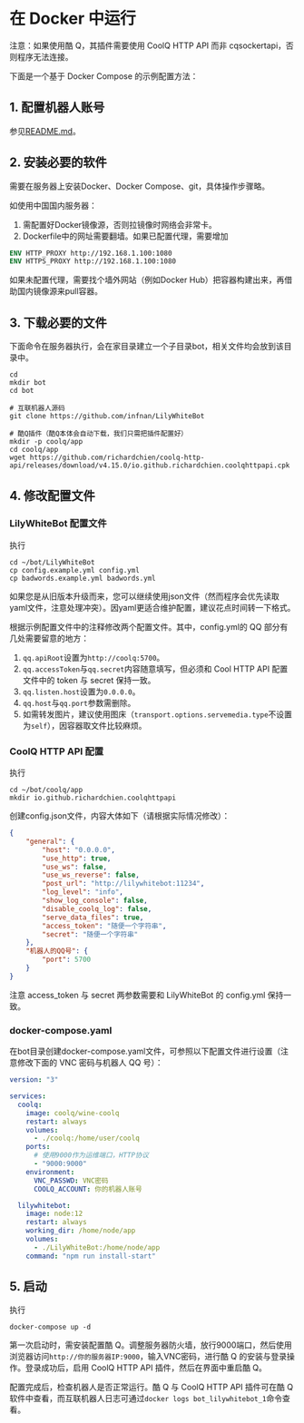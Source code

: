 在 Docker 中运行
===

注意：如果使用酷 Q，其插件需要使用 CoolQ HTTP API 而非 cqsockertapi，否则程序无法连接。

下面是一个基于 Docker Compose 的示例配置方法：

## 1. 配置机器人账号
参见[README.md](https://github.com/infnan/LilyWhiteBot/blob/master/README.md)。

## 2. 安装必要的软件
需要在服务器上安装Docker、Docker Compose、git，具体操作步骤略。

如使用中国国内服务器：
1. 需配置好Docker镜像源，否则拉镜像时网络会非常卡。
2. Dockerfile中的网址需要翻墙。如果已配置代理，需要增加
```Dockerfile
ENV HTTP_PROXY http://192.168.1.100:1080
ENV HTTPS_PROXY http://192.168.1.100:1080
```

如果未配置代理，需要找个墙外网站（例如Docker Hub）把容器构建出来，再借助国内镜像源来pull容器。

## 3. 下载必要的文件
下面命令在服务器执行，会在家目录建立一个子目录bot，相关文件均会放到该目录中。
```
cd
mkdir bot
cd bot

# 互联机器人源码
git clone https://github.com/infnan/LilyWhiteBot

# 酷Q插件（酷Q本体会自动下载，我们只需把插件配置好）
mkdir -p coolq/app
cd coolq/app
wget https://github.com/richardchien/coolq-http-api/releases/download/v4.15.0/io.github.richardchien.coolqhttpapi.cpk
```

## 4. 修改配置文件
### LilyWhiteBot 配置文件
执行
```
cd ~/bot/LilyWhiteBot
cp config.example.yml config.yml
cp badwords.example.yml badwords.yml
```

如果您是从旧版本升级而来，您可以继续使用json文件（然而程序会优先读取yaml文件，注意处理冲突）。因yaml更适合维护配置，建议花点时间转一下格式。

根据示例配置文件中的注释修改两个配置文件。其中，config.yml的 QQ 部分有几处需要留意的地方：

1. `qq.apiRoot`设置为`http://coolq:5700`。
2. `qq.accessToken`与`qq.secret`内容随意填写，但必须和 Cool HTTP API 配置文件中的 token 与 secret 保持一致。
3. `qq.listen.host`设置为`0.0.0.0`。
4. `qq.host`与`qq.port`参数需删除。
5. 如需转发图片，建议使用图床（`transport.options.servemedia.type`不设置为`self`），因容器取文件比较麻烦。

### CoolQ HTTP API 配置
执行
```
cd ~/bot/coolq/app
mkdir io.github.richardchien.coolqhttpapi
```

创建config.json文件，内容大体如下（请根据实际情况修改）：

```json
{
    "general": {
        "host": "0.0.0.0",
        "use_http": true,
        "use_ws": false,
        "use_ws_reverse": false,
        "post_url": "http://lilywhitebot:11234",
        "log_level": "info",
        "show_log_console": false,
        "disable_coolq_log": false,
        "serve_data_files": true,
        "access_token": "随便一个字符串",
        "secret": "随便一个字符串"
    },
    "机器人的QQ号": {
        "port": 5700
    }
}
```

注意 access\_token 与 secret 两参数需要和 LilyWhiteBot 的 config.yml 保持一致。

### docker-compose.yaml
在bot目录创建docker-compose.yaml文件，可参照以下配置文件进行设置（注意修改下面的 VNC 密码与机器人 QQ 号）：

```yaml
version: "3"

services:
  coolq:
    image: coolq/wine-coolq
    restart: always
    volumes:
      - ./coolq:/home/user/coolq
    ports:
      # 使用9000作为运维端口，HTTP协议
      - "9000:9000"
    environment:
      VNC_PASSWD: VNC密码
      COOLQ_ACCOUNT: 你的机器人账号

  lilywhitebot:
    image: node:12
    restart: always
    working_dir: /home/node/app
    volumes:
      - ./LilyWhiteBot:/home/node/app
    command: "npm run install-start"
```

## 5. 启动
执行
```
docker-compose up -d
```

第一次启动时，需安装配置酷 Q。调整服务器防火墙，放行9000端口，然后使用浏览器访问`http://你的服务器IP:9000`，输入VNC密码，进行酷 Q 的安装与登录操作。登录成功后，启用 CoolQ HTTP API 插件，然后在界面中重启酷 Q。

配置完成后，检查机器人是否正常运行。酷 Q 与 CoolQ HTTP API 插件可在酷 Q 软件中查看，而互联机器人日志可通过`docker logs bot_lilywhitebot_1`命令查看。

